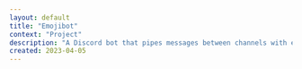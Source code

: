 ```yaml
---
layout: default
title: "Emojibot"
context: "Project"
description: "A Discord bot that pipes messages between channels with emojis"
created: 2023-04-05
---
```


